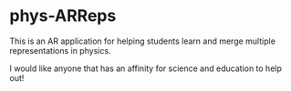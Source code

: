 # phys-ARReps
This is an AR application for helping students learn and merge multiple representations in physics.

I would like anyone that has an affinity for science and education to help out!

